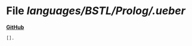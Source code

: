 # File _languages/BSTL/Prolog/.ueber_
**[GitHub](https://github.com/softlang/yas/blob/master/languages/BSTL/Prolog/.ueber)**
```
[].
```
